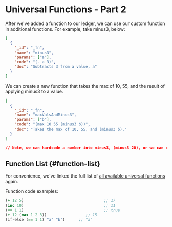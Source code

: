 # Universal Functions - Part 2

After we've added a function to our ledger, we can use our custom function in additional functions. For example, take minus3, below:

```json
[
  {
    "_id": "_fn",
    "name": "minus3",
    "params": ["a"],
    "code": "(- a 3)",
    "doc": "Subtracts 3 from a value, a"
  }
]
```

We can create a new function that takes the max of 10, 55, and the result of applying minus3 to a value.

```json
[
  {
    "_id": "_fn",
    "name": "maxValsAndMinus3",
    "params": ["b"],
    "code": "(max 10 55 (minus3 b))",
    "doc": "Takes the max of 10, 55, and (minus3 b)."
  }
]

// Note, we can hardcode a number into minus3, (minus3 20), or we can use a parameter (as we do above).
```

## Function List {#function-list}

For convenience, we've linked the full list of [all available universal functions](/overview/schema/smartfunctions.mdx#universal-functions) again.

Function code examples:

```clojure
(+ 12 5)                                   ;; 17
(inc 10)                                   ;; 11
(== 1 1)                                   ;; true
(+ 12 (max 1 2 3))                 ;; 15
(if-else (== 1 1) "a" "b")      ;; "a"
```
